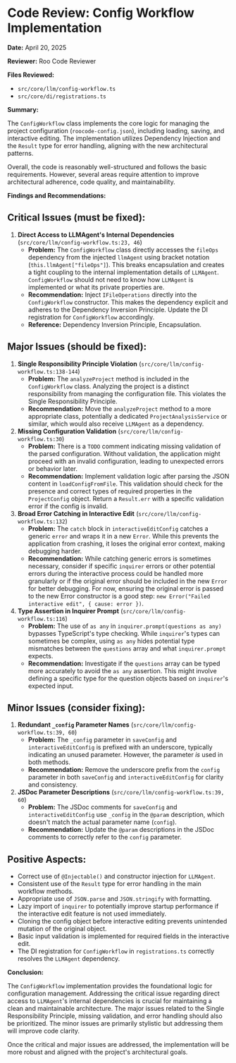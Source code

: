 # Code Review: Config Workflow Implementation

**Date:** April 20, 2025

**Reviewer:** Roo Code Reviewer

**Files Reviewed:**

- `src/core/llm/config-workflow.ts`
- `src/core/di/registrations.ts`

**Summary:**

The `ConfigWorkflow` class implements the core logic for managing the project configuration (`roocode-config.json`), including loading, saving, and interactive editing. The implementation utilizes Dependency Injection and the `Result` type for error handling, aligning with the new architectural patterns.

Overall, the code is reasonably well-structured and follows the basic requirements. However, several areas require attention to improve architectural adherence, code quality, and maintainability.

**Findings and Recommendations:**

## Critical Issues (must be fixed):

1.  **Direct Access to LLMAgent's Internal Dependencies** (`src/core/llm/config-workflow.ts:23, 46`)
    - **Problem:** The `ConfigWorkflow` class directly accesses the `fileOps` dependency from the injected `llmAgent` using bracket notation (`this.llmAgent["fileOps"]`). This breaks encapsulation and creates a tight coupling to the internal implementation details of `LLMAgent`. `ConfigWorkflow` should not need to know how `LLMAgent` is implemented or what its private properties are.
    - **Recommendation:** Inject `IFileOperations` directly into the `ConfigWorkflow` constructor. This makes the dependency explicit and adheres to the Dependency Inversion Principle. Update the DI registration for `ConfigWorkflow` accordingly.
    - **Reference:** Dependency Inversion Principle, Encapsulation.

## Major Issues (should be fixed):

1.  **Single Responsibility Principle Violation** (`src/core/llm/config-workflow.ts:138-144`)
    - **Problem:** The `analyzeProject` method is included in the `ConfigWorkflow` class. Analyzing the project is a distinct responsibility from managing the configuration file. This violates the Single Responsibility Principle.
    - **Recommendation:** Move the `analyzeProject` method to a more appropriate class, potentially a dedicated `ProjectAnalysisService` or similar, which would also receive `LLMAgent` as a dependency.
2.  **Missing Configuration Validation** (`src/core/llm/config-workflow.ts:30`)
    - **Problem:** There is a `TODO` comment indicating missing validation of the parsed configuration. Without validation, the application might proceed with an invalid configuration, leading to unexpected errors or behavior later.
    - **Recommendation:** Implement validation logic after parsing the JSON content in `loadConfigFromFile`. This validation should check for the presence and correct types of required properties in the `ProjectConfig` object. Return a `Result.err` with a specific validation error if the config is invalid.
3.  **Broad Error Catching in Interactive Edit** (`src/core/llm/config-workflow.ts:132`)
    - **Problem:** The `catch` block in `interactiveEditConfig` catches a generic `error` and wraps it in a new `Error`. While this prevents the application from crashing, it loses the original error context, making debugging harder.
    - **Recommendation:** While catching generic errors is sometimes necessary, consider if specific `inquirer` errors or other potential errors during the interactive process could be handled more granularly or if the original error should be included in the new `Error` for better debugging. For now, ensuring the original error is passed to the new Error constructor is a good step: `new Error("Failed interactive edit", { cause: error })`.
4.  **Type Assertion in Inquirer Prompt** (`src/core/llm/config-workflow.ts:116`)
    - **Problem:** The use of `as any` in `inquirer.prompt(questions as any)` bypasses TypeScript's type checking. While `inquirer`'s types can sometimes be complex, using `as any` hides potential type mismatches between the `questions` array and what `inquirer.prompt` expects.
    - **Recommendation:** Investigate if the `questions` array can be typed more accurately to avoid the `as any` assertion. This might involve defining a specific type for the question objects based on `inquirer`'s expected input.

## Minor Issues (consider fixing):

1.  **Redundant `_config` Parameter Names** (`src/core/llm/config-workflow.ts:39, 60`)
    - **Problem:** The `_config` parameter in `saveConfig` and `interactiveEditConfig` is prefixed with an underscore, typically indicating an unused parameter. However, the parameter _is_ used in both methods.
    - **Recommendation:** Remove the underscore prefix from the `config` parameter in both `saveConfig` and `interactiveEditConfig` for clarity and consistency.
2.  **JSDoc Parameter Descriptions** (`src/core/llm/config-workflow.ts:39, 60`)
    - **Problem:** The JSDoc comments for `saveConfig` and `interactiveEditConfig` use `_config` in the `@param` description, which doesn't match the actual parameter name (`config`).
    - **Recommendation:** Update the `@param` descriptions in the JSDoc comments to correctly refer to the `config` parameter.

## Positive Aspects:

- Correct use of `@Injectable()` and constructor injection for `LLMAgent`.
- Consistent use of the `Result` type for error handling in the main workflow methods.
- Appropriate use of `JSON.parse` and `JSON.stringify` with formatting.
- Lazy import of `inquirer` to potentially improve startup performance if the interactive edit feature is not used immediately.
- Cloning the config object before interactive editing prevents unintended mutation of the original object.
- Basic input validation is implemented for required fields in the interactive edit.
- The DI registration for `ConfigWorkflow` in `registrations.ts` correctly resolves the `LLMAgent` dependency.

**Conclusion:**

The `ConfigWorkflow` implementation provides the foundational logic for configuration management. Addressing the critical issue regarding direct access to `LLMAgent`'s internal dependencies is crucial for maintaining a clean and maintainable architecture. The major issues related to the Single Responsibility Principle, missing validation, and error handling should also be prioritized. The minor issues are primarily stylistic but addressing them will improve code clarity.

Once the critical and major issues are addressed, the implementation will be more robust and aligned with the project's architectural goals.
